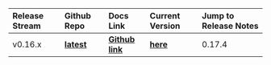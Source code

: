 








| Release Stream | Github Repo | Docs Link | Current Version | Jump to Release Notes 
| :---------------------- | :----------------------- |:----------------------- |:-----------------|:----------------
| v0.16.x | [**latest**](#16.x)  | [**Github link**](https://github.com/hyperledger/composer) |[**here**](https://hyperledger.github.io/composer/next/) | 0.17.4 | 



<a name="16.x"></a>


<a name="17.x"></a>
